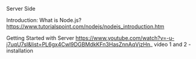 Server Side

Introduction:
What is Node.js? 
https://www.tutorialspoint.com/nodejs/nodejs_introduction.htm

Getting Started with Server
https://www.youtube.com/watch?v=-u-j7uqU7sI&list=PL6gx4Cwl9DGBMdkKFn3HasZnnAqVjzHn_
video 1 and 2 - installation


